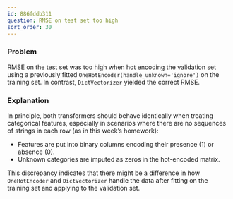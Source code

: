 ```yaml
---
id: 886fddb311
question: RMSE on test set too high
sort_order: 30
---
```


### Problem

RMSE on the test set was too high when hot encoding the validation set using a previously fitted `OneHotEncoder(handle_unknown='ignore')` on the training set. In contrast, `DictVectorizer` yielded the correct RMSE.

### Explanation

In principle, both transformers should behave identically when treating categorical features, especially in scenarios where there are no sequences of strings in each row (as in this week’s homework):

- Features are put into binary columns encoding their presence (1) or absence (0).
- Unknown categories are imputed as zeros in the hot-encoded matrix.

This discrepancy indicates that there might be a difference in how `OneHotEncoder` and `DictVectorizer` handle the data after fitting on the training set and applying to the validation set.